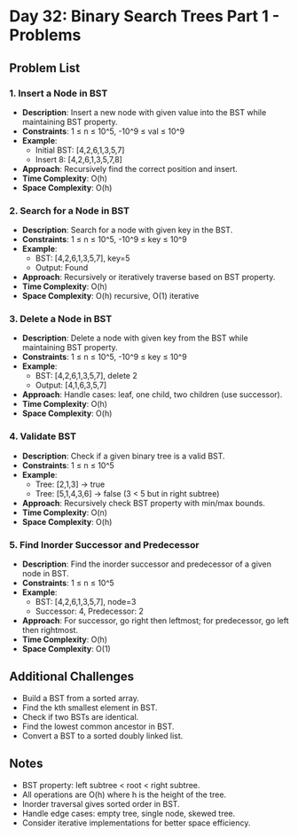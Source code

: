 # Day 32: Binary Search Trees Part 1 - Problems

## Problem List

### 1. Insert a Node in BST

- **Description**: Insert a new node with given value into the BST while maintaining BST property.
- **Constraints**: 1 ≤ n ≤ 10^5, -10^9 ≤ val ≤ 10^9
- **Example**:
  - Initial BST: [4,2,6,1,3,5,7]
  - Insert 8: [4,2,6,1,3,5,7,8]
- **Approach**: Recursively find the correct position and insert.
- **Time Complexity**: O(h)
- **Space Complexity**: O(h)

### 2. Search for a Node in BST

- **Description**: Search for a node with given key in the BST.
- **Constraints**: 1 ≤ n ≤ 10^5, -10^9 ≤ key ≤ 10^9
- **Example**:
  - BST: [4,2,6,1,3,5,7], key=5
  - Output: Found
- **Approach**: Recursively or iteratively traverse based on BST property.
- **Time Complexity**: O(h)
- **Space Complexity**: O(h) recursive, O(1) iterative

### 3. Delete a Node in BST

- **Description**: Delete a node with given key from the BST while maintaining BST property.
- **Constraints**: 1 ≤ n ≤ 10^5, -10^9 ≤ key ≤ 10^9
- **Example**:
  - BST: [4,2,6,1,3,5,7], delete 2
  - Output: [4,1,6,3,5,7]
- **Approach**: Handle cases: leaf, one child, two children (use successor).
- **Time Complexity**: O(h)
- **Space Complexity**: O(h)

### 4. Validate BST

- **Description**: Check if a given binary tree is a valid BST.
- **Constraints**: 1 ≤ n ≤ 10^5
- **Example**:
  - Tree: [2,1,3] -> true
  - Tree: [5,1,4,3,6] -> false (3 < 5 but in right subtree)
- **Approach**: Recursively check BST property with min/max bounds.
- **Time Complexity**: O(n)
- **Space Complexity**: O(h)

### 5. Find Inorder Successor and Predecessor

- **Description**: Find the inorder successor and predecessor of a given node in BST.
- **Constraints**: 1 ≤ n ≤ 10^5
- **Example**:
  - BST: [4,2,6,1,3,5,7], node=3
  - Successor: 4, Predecessor: 2
- **Approach**: For successor, go right then leftmost; for predecessor, go left then rightmost.
- **Time Complexity**: O(h)
- **Space Complexity**: O(1)

## Additional Challenges

- Build a BST from a sorted array.
- Find the kth smallest element in BST.
- Check if two BSTs are identical.
- Find the lowest common ancestor in BST.
- Convert a BST to a sorted doubly linked list.

## Notes

- BST property: left subtree < root < right subtree.
- All operations are O(h) where h is the height of the tree.
- Inorder traversal gives sorted order in BST.
- Handle edge cases: empty tree, single node, skewed tree.
- Consider iterative implementations for better space efficiency.
